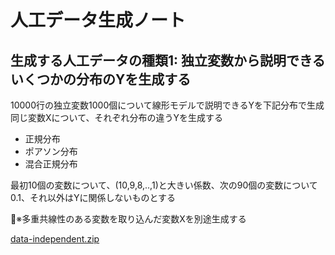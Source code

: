 # 人工データ生成ノート

## 生成する人工データの種類1: 独立変数から説明できるいくつかの分布のYを生成する

10000行の独立変数1000個について線形モデルで説明できるYを下記分布で生成  
同じ変数Xについて、それぞれ分布の違うYを生成する

- 正規分布
- ポアソン分布
- 混合正規分布

最初10個の変数について、(10,9,8,..,1)と大きい係数、次の90個の変数について0.1、それ以外はYに関係しないものとする

※多重共線性のある変数を取り込んだ変数Xを別途生成する

[data-independent.zip](https://zenodo.org/record/5151404)
